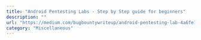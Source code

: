 ```yaml
---
title: "Android Pentesting Labs - Step by Step guide for beginners"
description: ""
url: "https://medium.com/bugbountywriteup/android-pentesting-lab-4a6fe1a1d2e0"
category: "Miscellaneous"
---
```

